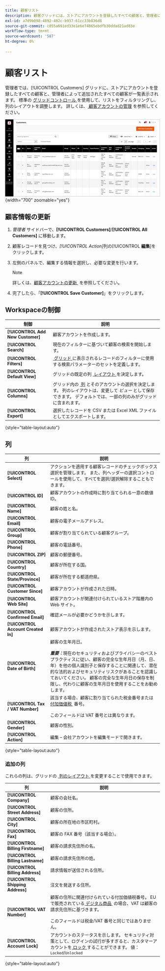 ```yaml
---
title: 顧客リスト
description: 顧客グリッドには、ストアにアカウントを登録したすべての顧客と、管理者によって追加されたすべての顧客が一覧表示されます。
exl-id: a7d9b098-4892-492c-b937-61cc33b836d8
source-git-commit: c855a691ed33e1e6e74865ebdfb30ddad21ad83e
workflow-type: tm+mt
source-wordcount: '587'
ht-degree: 0%

---
```


# 顧客リスト

管理者では、[!UICONTROL Customers] グリッドに、ストアにアカウントを登録したすべての顧客と、管理者によって追加されたすべての顧客が一覧表示されます。 標準の [&#x200B; グリッドコントロール &#x200B;](../getting-started/admin-grid-controls.md) を使用して、リストをフィルタリングし、列のレイアウトを調整します。 詳しくは、[&#x200B; 顧客アカウントの管理 &#x200B;](../customers/manage-account.md) を参照してください。

![&#x200B; 顧客リスト &#x200B;](assets/customer-accounts-all-grid.png){width="700" zoomable="yes"}

## 顧客情報の更新

1. _管理者_ サイドバーで、**[!UICONTROL Customers]**/**[!UICONTROL All Customers]** に移動します。

1. 顧客レコードを見つけ、_[!UICONTROL Action]_&#x200B;列の&#x200B;[!UICONTROL **編集**]をクリックします。

1. 左側のパネルで、編集する情報を選択し、必要な変更を行います。

   >[!NOTE]
   >
   >詳しくは、[&#x200B; 顧客アカウントの更新 &#x200B;](../customers/update-account.md) を参照してください。

1. 完了したら、「**[!UICONTROL Save Customer]**」をクリックします。

## Workspaceの制御

| 制御 | 説明 |
| --- | --- |
| **[!UICONTROL Add New Customer]** | 顧客アカウントを作成します。 |
| **[!UICONTROL Search]** | 現在のフィルターに基づいて顧客の検索を開始します。 |
| **[!UICONTROL Filters]** | [&#x200B; グリッド &#x200B;](../getting-started/admin-grid-controls.md) に表示されるレコードのフィルターに使用する検索パラメーターのセットを定義します。 |
| **[!UICONTROL Default View]** | グリッドの既定の列 [&#x200B; レイアウト &#x200B;](../getting-started/admin-grid-controls.md) を決定します。 |
| **[!UICONTROL Columns]** | グリッド内の [&#x200B; 列 &#x200B;](../getting-started/admin-grid-controls.md) とそのアカウントの選択を決定します。 列のレイアウトは、変更して _ビュー_ として保存できます。 デフォルトでは、一部の列のみがグリッドに含まれます。 |
| **[!UICONTROL Export]** | 選択したレコードを CSV または Excel XML ファイルとしてエクスポートします。 |

{style="table-layout:auto"}

## 列

| 列 | 説明 |
| --- | --- |
| **[!UICONTROL Select]** | アクションを適用する顧客レコードのチェックボックス選択を管理します。 また、列ヘッダーの選択コントロールを使用して、すべてを選択/選択解除することもできます。 |
| **[!UICONTROL ID]** | 顧客アカウントの作成時に割り当てられる一意の数値 ID。 |
| **[!UICONTROL Name]** | 顧客の姓と名。 |
| **[!UICONTROL Email]** | 顧客の電子メールアドレス。 |
| **[!UICONTROL Group]** | 顧客が割り当てられている顧客グループ。 |
| **[!UICONTROL Phone]** | 顧客の電話番号。 |
| **[!UICONTROL ZIP]** | 顧客の郵便番号。 |
| **[!UICONTROL Country]** | 顧客が所在する国。 |
| **[!UICONTROL State/Province]** | 顧客が所在する都道府県。 |
| **[!UICONTROL Customer Since]** | 顧客アカウントが作成された日時。 |
| **[!UICONTROL Web Site]** | 顧客アカウントが関連付けられているストア階層内の Web サイト。 |
| **[!UICONTROL Confirmed Email]** | 確認メールが必要かどうかを示します。 |
| **[!UICONTROL Account Created In]** | 顧客アカウントが作成されたストア表示を示します。 |
| **[!UICONTROL Date of Birth]** | 顧客の生年月日。 <br><br>**_重要：_**&#x200B;現在のセキュリティおよびプライバシーのベストプラクティスに従い、顧客の完全な生年月日（月、日、年）を他の個人識別子と保存することに関連して、潜在的な法的およびセキュリティリスクがあることを認識しておいてください。 顧客の完全な生年月日の保存を制限し、代わりに顧客の生年月日を使用することをお勧めします。 |
| **[!UICONTROL Tax / VAT Number]** | 該当する場合、顧客に割り当てられた税金番号または [&#x200B; 付加価値税 &#x200B;](../stores-purchase/vat.md) 番号。 <br/><br/> このフィールドは VAT 番号とは異なります。 |
| **[!UICONTROL Gender]** | 顧客の性別。 |
| **[!UICONTROL Action]** | 編集 – 会社アカウントを編集モードで開きます。 |

{style="table-layout:auto"}

### 追加の列

これらの列は、グリッドの [&#x200B; 列のレイアウト &#x200B;](../getting-started/admin-grid-controls.md) を変更することで使用できます。

| 列 | 説明 |
| --- | --- |
| **[!UICONTROL Company]** | 顧客の会社名。 |
| **[!UICONTROL Street Address]** | 顧客の住所。 |
| **[!UICONTROL City]** | 顧客の所在地の市区町村。 |
| **[!UICONTROL Fax]** | 顧客の FAX 番号（該当する場合）。 |
| **[!UICONTROL Billing Firstname]** | 顧客の請求先住所の名。 |
| **[!UICONTROL Billing Lastname]** | 顧客の請求先住所の姓。 |
| **[!UICONTROL Billing Address]** | 請求情報が送信される住所。 |
| **[!UICONTROL Shipping Address]** | 注文を発送する住所。 |
| **[!UICONTROL VAT Number]** | 顧客の住所に関連付けられている付加価値税番号。 EU で販売されている [&#x200B; デジタル商品 &#x200B;](../stores-purchase/taxes.md) の場合、VAT は顧客の請求先住所に基づきます。 <br/><br/> このフィールドは税金/VAT 番号と同じではありません。 |
| **[!UICONTROL Account Lock]** | アカウントのステータスを示します。 セキュリティ対策として、ログインの試行が多すぎると、カスタマーアカウントを [&#x200B; ロック &#x200B;](../customers/password-options.md) することができます。 値：`Locked`/`Unlocked` |

{style="table-layout:auto"}
